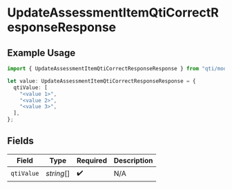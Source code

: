 # UpdateAssessmentItemQtiCorrectResponseResponse

## Example Usage

```typescript
import { UpdateAssessmentItemQtiCorrectResponseResponse } from "qti/models/operations";

let value: UpdateAssessmentItemQtiCorrectResponseResponse = {
  qtiValue: [
    "<value 1>",
    "<value 2>",
    "<value 3>",
  ],
};
```

## Fields

| Field              | Type               | Required           | Description        |
| ------------------ | ------------------ | ------------------ | ------------------ |
| `qtiValue`         | *string*[]         | :heavy_check_mark: | N/A                |